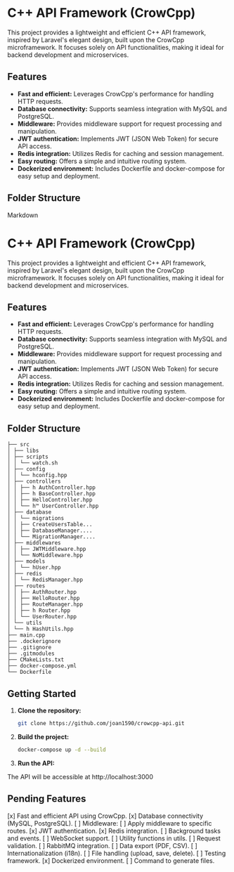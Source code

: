 # C++ API Framework (CrowCpp)

This project provides a lightweight and efficient C++ API framework, inspired by Laravel's elegant design, built upon the CrowCpp microframework. It focuses solely on API functionalities, making it ideal for backend development and microservices.

## Features

- **Fast and efficient:** Leverages CrowCpp's performance for handling HTTP requests.
- **Database connectivity:** Supports seamless integration with MySQL and PostgreSQL.
- **Middleware:** Provides middleware support for request processing and manipulation.
- **JWT authentication:** Implements JWT (JSON Web Token) for secure API access.
- **Redis integration:** Utilizes Redis for caching and session management.
- **Easy routing:** Offers a simple and intuitive routing system.
- **Dockerized environment:** Includes Dockerfile and docker-compose for easy setup and deployment.

## Folder Structure

Markdown

# C++ API Framework (CrowCpp)

This project provides a lightweight and efficient C++ API framework, inspired by Laravel's elegant design, built upon the CrowCpp microframework. It focuses solely on API functionalities, making it ideal for backend development and microservices.

## Features

- **Fast and efficient:** Leverages CrowCpp's performance for handling HTTP requests.
- **Database connectivity:** Supports seamless integration with MySQL and PostgreSQL.
- **Middleware:** Provides middleware support for request processing and manipulation.
- **JWT authentication:** Implements JWT (JSON Web Token) for secure API access.
- **Redis integration:** Utilizes Redis for caching and session management.
- **Easy routing:** Offers a simple and intuitive routing system.
- **Dockerized environment:** Includes Dockerfile and docker-compose for easy setup and deployment.

## Folder Structure

```text
├── src
│ ├── libs
│ ├── scripts
│ │ └── watch.sh
│ ├── config
│ │ └── hconfig.hpp
│ ├── controllers
│ │ ├── h AuthController.hpp
│ │ ├── h BaseController.hpp
│ │ ├── HelloController.hpp
│ │ └── h™ UserController.hpp
│ ├── database
│ │ └── migrations
│ │ ├── CreateUsersTable...
│ │ ├── DatabaseManager....
│ │ └── MigrationManager....
│ ├── middlewares
│ │ ├── JWTMiddleware.hpp
│ │ └── NoMiddleware.hpp
│ ├── models
│ │ └── hUser.hpp
│ ├── redis
│ │ └── RedisManager.hpp
│ ├── routes
│ │ ├── AuthRouter.hpp
│ │ ├── HelloRouter.hpp
│ │ ├── RouteManager.hpp
│ │ ├── h Router.hpp
│ │ └── UserRouter.hpp
│ └── utils
│ └── h HashUtils.hpp
├── main.cpp
├── .dockerignore
├── .gitignore
├── .gitmodules
├── CMakeLists.txt
├── docker-compose.yml
└── Dockerfile
```

## Getting Started

1. **Clone the repository:**

   ```bash
   git clone https://github.com/joan1590/crowcpp-api.git
   ```

2. **Build the project:**

   ```bash
   docker-compose up -d --build
   ```

3. **Run the API:**

The API will be accessible at http://localhost:3000

## Pending Features

[x] Fast and efficient API using CrowCpp.
[x] Database connectivity (MySQL, PostgreSQL).
[ ] Middleware:
[ ] Apply middleware to specific routes.
[x] JWT authentication.
[x] Redis integration.
[ ] Background tasks and events.
[ ] WebSocket support.
[ ] Utility functions in utils.
[ ] Request validation.
[ ] RabbitMQ integration.
[ ] Data export (PDF, CSV).
[ ] Internationalization (i18n).
[ ] File handling (upload, save, delete).
[ ] Testing framework.
[x] Dockerized environment.
[ ] Command to generate files.
